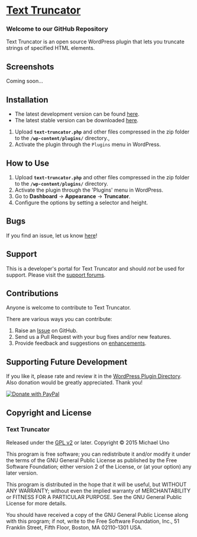 # [Text Truncator](http://wordpress.org/plugins/text-truncator/) #

### Welcome to our GitHub Repository

Text Truncator is an open source WordPress plugin that lets you truncate strings of specified HTML elements.


## Screenshots ##
Coming soon...


## Installation ##

- The latest development version can be found [here](https://github.com/michaeluno/text-truncator/branches). 
- The latest stable version can be downloaded [here](http://downloads.wordpress.org/plugin/text-truncator.latest-stable.zip).

1. Upload **`text-truncator.php`** and other files compressed in the zip folder to the **`/wp-content/plugins/`** directory.,
2. Activate the plugin through the `Plugins` menu in WordPress.

## How to Use ##

1. Upload **`text-truncator.php`** and other files compressed in the zip folder to the **`/wp-content/plugins/`** directory.
2. Activate the plugin through the 'Plugins' menu in WordPress.
3. Go to **Dashboard** -> **Appearance** -> **Truncator**.
4. Configure the options by setting a selector and height.

## Bugs ##
If you find an issue, let us know [here](https://github.com/michaeluno/text-truncator/issues)!

## Support ##
This is a developer's portal for Text Truncator and should _not_ be used for support. Please visit the [support forums](http://wordpress.org/support/plugin/text-truncator).

## Contributions ##
Anyone is welcome to contribute to Text Truncator.

There are various ways you can contribute:

1. Raise an [Issue](https://github.com/michaeluno/text-truncator/issues) on GitHub.
2. Send us a Pull Request with your bug fixes and/or new features.
3. Provide feedback and suggestions on [enhancements](https://github.com/michaeluno/text-truncator/issues?direction=desc&labels=Enhancement&page=1&sort=created&state=open).

## Supporting Future Development ##

If you like it, please rate and review it in the [WordPress Plugin Directory](http://wordpress.org/support/view/plugin-reviews/text-truncator?filter=5). Also donation would be greatly appreciated. Thank you!

[![Donate with PayPal](https://www.paypal.com/en_US/i/btn/x-click-but04.gif)](http://en.michaeluno.jp/donate) 

## Copyright and License ##

### Text Truncator ###
Released under the [GPL v2](./LICENSE.txt) or later.
Copyright © 2015 Michael Uno

This program is free software; you can redistribute it and/or modify
it under the terms of the GNU General Public License as published by
the Free Software Foundation; either version 2 of the License, or
(at your option) any later version.

This program is distributed in the hope that it will be useful,
but WITHOUT ANY WARRANTY; without even the implied warranty of
MERCHANTABILITY or FITNESS FOR A PARTICULAR PURPOSE.  See the
GNU General Public License for more details.

You should have received a copy of the GNU General Public License along
with this program; if not, write to the Free Software Foundation, Inc.,
51 Franklin Street, Fifth Floor, Boston, MA 02110-1301 USA.